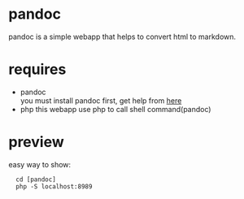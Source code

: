 # pandoc

pandoc is a simple webapp that helps to convert html to markdown.

# requires
  - pandoc   
    you must install pandoc first, get help from [here](http://pandoc.org/)
  - php
    this webapp use php to call shell command(pandoc)

# preview
easy way to show: 
      
      cd [pandoc]
      php -S localhost:8989
